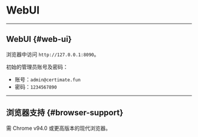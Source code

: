 ﻿# WebUI

---

## WebUI {#web-ui}

浏览器中访问 `http://127.0.0.1:8090`。

初始的管理员账号及密码：

- 账号：`admin@certimate.fun`
- 密码：`1234567890`

---

## 浏览器支持 {#browser-support}

需 Chrome v94.0 或更高版本的现代浏览器。
